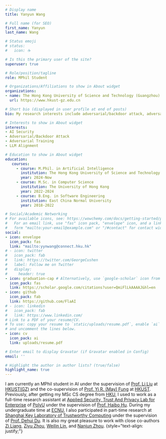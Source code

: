 ```yaml
---
# Display name
title: Yanyun Wang

# Full name (for SEO)
first_name: Yanyun
last_name: Wang

# Status emoji
# status:
#   icon: ☕️

# Is this the primary user of the site?
superuser: true

# Role/position/tagline
role: MPhil Student

# Organizations/Affiliations to show in About widget
organizations:
- name: The Hong Kong University of Science and Technology (Guangzhou)
  url: https://www.hkust-gz.edu.cn

# Short bio (displayed in user profile at end of posts)
bio: My research interests include adversarial/backdoor attack, adversarial training, and LLM alignment.

# Interests to show in About widget
interests:
- AI Security
- Adversarial/Backdoor Attack
- Adversarial Training
- LLM Alignment

# Education to show in About widget
education:
   courses:
     - course: M.Phil. in Artificial Intelligence
       institution: The Hong Kong University of Science and Technology (Guangzhou)
       year: 2024-Now
     - course: M.Sc. in Computer Science
       institution: The University of Hong Kong
       year: 2022-2024
     - course: B.Eng. in Software Engineering
       institution: East China Normal University
       year: 2018-2022

# Social/Academic Networking
# For available icons, see: https://wowchemy.com/docs/getting-started/page-builder/#icons
#   For an email link, use "fas" icon pack, "envelope" icon, and a link in the
#   form "mailto:your-email@example.com" or "/#contact" for contact widget.
social:
- icon: envelope
  icon_pack: fas
  link: "mailto:yynwang@connect.hku.hk"
# - icon: twitter
#   icon_pack: fab
#   link: https://twitter.com/GeorgeCushen
#   label: Follow me on Twitter
#   display:
#     header: true
- icon: graduation-cap # Alternatively, use `google-scholar` icon from `ai` icon pack
  icon_pack: fas
  link: https://scholar.google.com/citations?user=QmiFlLkAAAAJ&hl=en
- icon: github
  icon_pack: fab
  link: https://github.com/FlaAI
# - icon: linkedin
#   icon_pack: fab
#   link: https://www.linkedin.com/
# Link to a PDF of your resume/CV.
# To use: copy your resume to `static/uploads/resume.pdf`, enable `ai` icons in `params.yaml`,
# and uncomment the lines below.
- icon: cv
  icon_pack: ai
  link: uploads/resume.pdf

# Enter email to display Gravatar (if Gravatar enabled in Config)
email: ''

# Highlight the author in author lists? (true/false)
highlight_name: true
---
```

 
I am currently an MPhil student in AI under the supervision of [Prof. Li Liu](https://liliu-avril.github.io/) at [HKUST(GZ)](https://www.hkust-gz.edu.cn) and the co-supervision of [Prof. Yi R. (May) Fung](https://mayrfung.github.io/) at [HKUST](https://hkust.edu.hk/). Previously, after getting my MSc CS degree from [HKU](https://www.hku.hk/), I used to work as a full-time research assistant at [Applied Security, Trust And Privacy Lab for Enterprise](https://www.astaple.com/) of [PolyU](https://www.polyu.edu.hk/) under the supervision of [Prof. Haibo Hu](https://haibohu.org/). During my undergraduate time at [ECNU](https://english.ecnu.edu.cn/), I also participated in part-time research at [Shanghai Key Laboratory of Trustworthy Computing](https://tclab.ecnu.edu.cn/) under the supervision of [Prof. Dehui Du](https://scholar.google.com/citations?user=9WHLtvoAAAAJ&hl=en&oi=ao). It is also my great pleasure to work with close co-authors [Zi Liang](https://liangzid.github.io/research.html), [Ziyu Zhou](https://zhouziyu02.github.io/), [Weilin Lin](https://linweiii.github.io/), and [Nanjun Zhou](https://quantum-bitss.github.io/).
{style="text-align: justify;"}
